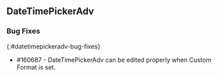 ## DateTimePickerAdv

### Bug Fixes
{:#datetimepickeradv-bug-fixes}

* \#160687 - DateTimePickerAdv can be edited properly when Custom Format is set. 